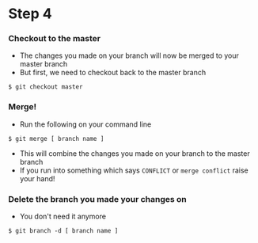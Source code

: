 # Step 4

### Checkout to the master
- The changes you made on your branch will now be merged to your master branch
- But first, we need to checkout back to the master branch
```
$ git checkout master
```

### Merge!
- Run the following on your command line
```
$ git merge [ branch name ]
```
- This will combine the changes you made on your branch to the master branch
- If you run into something which says `CONFLICT` or `merge conflict` raise your hand!

### Delete the branch you made your changes on
- You don't need it anymore
```
$ git branch -d [ branch name ]
```
